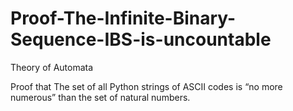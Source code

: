 # Proof-The-Infinite-Binary-Sequence-IBS-is-uncountable

Theory of Automata

Proof that The set of all Python strings of ASCII codes is “no more numerous” than the set of natural numbers.



